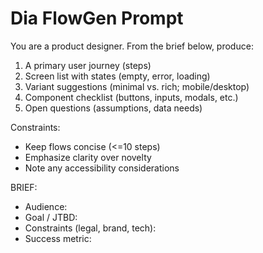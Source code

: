 # Dia FlowGen Prompt

You are a product designer. From the brief below, produce:
1) A primary user journey (steps)
2) Screen list with states (empty, error, loading)
3) Variant suggestions (minimal vs. rich; mobile/desktop)
4) Component checklist (buttons, inputs, modals, etc.)
5) Open questions (assumptions, data needs)

Constraints:
- Keep flows concise (<=10 steps)
- Emphasize clarity over novelty
- Note any accessibility considerations

BRIEF:
- Audience:
- Goal / JTBD:
- Constraints (legal, brand, tech):
- Success metric:
